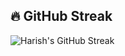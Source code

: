 ## 🔥 GitHub Streak

![Harish's GitHub Streak](https://github-readme-streak-stats.herokuapp.com/?user=HarishM&theme=dark)
